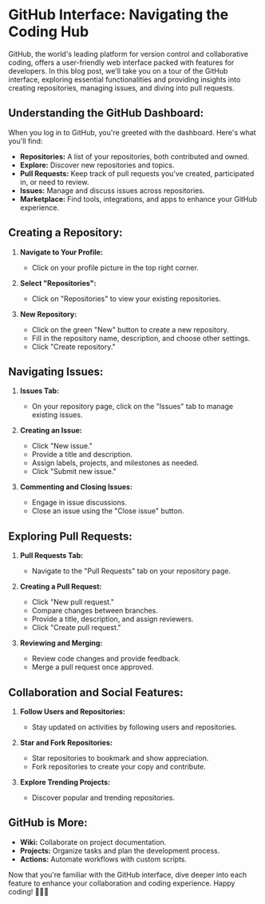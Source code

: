 # GitHub Interface: Navigating the Coding Hub

GitHub, the world's leading platform for version control and collaborative coding, offers a user-friendly web interface packed with features for developers. In this blog post, we'll take you on a tour of the GitHub interface, exploring essential functionalities and providing insights into creating repositories, managing issues, and diving into pull requests.

## **Understanding the GitHub Dashboard:**

When you log in to GitHub, you're greeted with the dashboard. Here's what you'll find:

- **Repositories:** A list of your repositories, both contributed and owned.
- **Explore:** Discover new repositories and topics.
- **Pull Requests:** Keep track of pull requests you've created, participated in, or need to review.
- **Issues:** Manage and discuss issues across repositories.
- **Marketplace:** Find tools, integrations, and apps to enhance your GitHub experience.

## **Creating a Repository:**

1. **Navigate to Your Profile:**
   - Click on your profile picture in the top right corner.

2. **Select "Repositories":**
   - Click on "Repositories" to view your existing repositories.

3. **New Repository:**
   - Click on the green "New" button to create a new repository.
   - Fill in the repository name, description, and choose other settings.
   - Click "Create repository."

## **Navigating Issues:**

1. **Issues Tab:**
   - On your repository page, click on the "Issues" tab to manage existing issues.

2. **Creating an Issue:**
   - Click "New issue."
   - Provide a title and description.
   - Assign labels, projects, and milestones as needed.
   - Click "Submit new issue."

3. **Commenting and Closing Issues:**
   - Engage in issue discussions.
   - Close an issue using the "Close issue" button.

## **Exploring Pull Requests:**

1. **Pull Requests Tab:**
   - Navigate to the "Pull Requests" tab on your repository page.

2. **Creating a Pull Request:**
   - Click "New pull request."
   - Compare changes between branches.
   - Provide a title, description, and assign reviewers.
   - Click "Create pull request."

3. **Reviewing and Merging:**
   - Review code changes and provide feedback.
   - Merge a pull request once approved.

## **Collaboration and Social Features:**

1. **Follow Users and Repositories:**
   - Stay updated on activities by following users and repositories.

2. **Star and Fork Repositories:**
   - Star repositories to bookmark and show appreciation.
   - Fork repositories to create your copy and contribute.

3. **Explore Trending Projects:**
   - Discover popular and trending repositories.

## **GitHub is More:**

- **Wiki:** Collaborate on project documentation.
- **Projects:** Organize tasks and plan the development process.
- **Actions:** Automate workflows with custom scripts.

Now that you're familiar with the GitHub interface, dive deeper into each feature to enhance your collaboration and coding experience. Happy coding! 👩‍💻🚀
